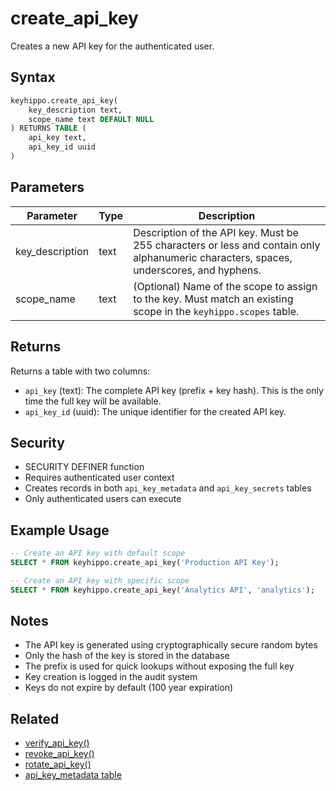 # create_api_key

Creates a new API key for the authenticated user.

## Syntax

```sql
keyhippo.create_api_key(
    key_description text,
    scope_name text DEFAULT NULL
) RETURNS TABLE (
    api_key text,
    api_key_id uuid
)
```

## Parameters

| Parameter | Type | Description |
|-----------|------|-------------|
| key_description | text | Description of the API key. Must be 255 characters or less and contain only alphanumeric characters, spaces, underscores, and hyphens. |
| scope_name | text | (Optional) Name of the scope to assign to the key. Must match an existing scope in the `keyhippo.scopes` table. |

## Returns

Returns a table with two columns:
- `api_key` (text): The complete API key (prefix + key hash). This is the only time the full key will be available.
- `api_key_id` (uuid): The unique identifier for the created API key.

## Security

- SECURITY DEFINER function
- Requires authenticated user context
- Creates records in both `api_key_metadata` and `api_key_secrets` tables
- Only authenticated users can execute

## Example Usage

```sql
-- Create an API key with default scope
SELECT * FROM keyhippo.create_api_key('Production API Key');

-- Create an API key with specific scope
SELECT * FROM keyhippo.create_api_key('Analytics API', 'analytics');
```

## Notes

- The API key is generated using cryptographically secure random bytes
- Only the hash of the key is stored in the database
- The prefix is used for quick lookups without exposing the full key
- Key creation is logged in the audit system
- Keys do not expire by default (100 year expiration)

## Related

- [verify_api_key()](verify_api_key.md)
- [revoke_api_key()](revoke_api_key.md)
- [rotate_api_key()](rotate_api_key.md)
- [api_key_metadata table](../tables/api_key_metadata.md)